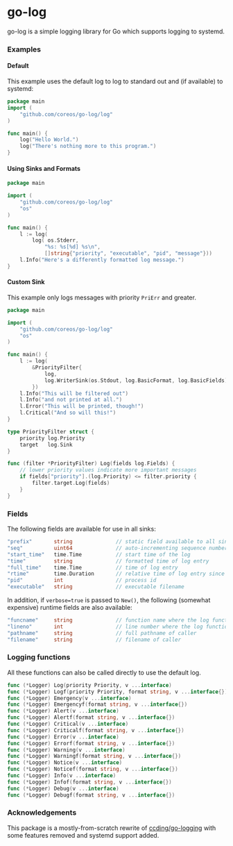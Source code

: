go-log
==========

go-log is a simple logging library for Go which supports logging to
systemd.

### Examples
#### Default
This example uses the default log to log to standard out and (if available) to systemd:
```go
package main
import (
	"github.com/coreos/go-log/log"
)

func main() {
	log("Hello World.")
	log("There's nothing more to this program.")
}
```

#### Using Sinks and Formats
```go
package main

import (
	"github.com/coreos/go-log/log"
	"os"
)

func main() {
	l := log(
		log( os.Stderr,
			"%s: %s[%d] %s\n",
			[]string{"priority", "executable", "pid", "message"}))
	l.Info("Here's a differently formatted log message.")
}
```

#### Custom Sink
This example only logs messages with priority `PriErr` and greater.
```go
package main

import (
	"github.com/coreos/go-log/log"
	"os"
)

func main() {
	l := log(
		&PriorityFilter{
			log,
			log.WriterSink(os.Stdout, log.BasicFormat, log.BasicFields),
		})
	l.Info("This will be filtered out")
	l.Info("and not printed at all.")
	l.Error("This will be printed, though!")
	l.Critical("And so will this!")
}

type PriorityFilter struct {
	priority log.Priority
	target   log.Sink
}

func (filter *PriorityFilter) Log(fields log.Fields) {
	// lower priority values indicate more important messages
	if fields["priority"].(log.Priority) <= filter.priority {
		filter.target.Log(fields)
	}
}
```

### Fields
The following fields are available for use in all sinks:
```go
"prefix"       string              // static field available to all sinks
"seq"          uint64              // auto-incrementing sequence number
"start_time"   time.Time           // start time of the log
"time"         string              // formatted time of log entry
"full_time"    time.Time           // time of log entry
"rtime"        time.Duration       // relative time of log entry since started
"pid"          int                 // process id
"executable"   string              // executable filename
```
In addition, if `verbose=true` is passed to `New()`, the following (somewhat expensive) runtime fields are also available:
```go
"funcname"     string              // function name where the log function was called
"lineno"       int                 // line number where the log function was called
"pathname"     string              // full pathname of caller
"filename"     string              // filename of caller
```

### Logging functions
All these functions can also be called directly to use the default log.
```go
func (*Logger) Log(priority Priority, v ...interface)
func (*Logger) Logf(priority Priority, format string, v ...interface{})
func (*Logger) Emergency(v ...interface)
func (*Logger) Emergencyf(format string, v ...interface{})
func (*Logger) Alert(v ...interface)
func (*Logger) Alertf(format string, v ...interface{})
func (*Logger) Critical(v ...interface)
func (*Logger) Criticalf(format string, v ...interface{})
func (*Logger) Error(v ...interface)
func (*Logger) Errorf(format string, v ...interface{})
func (*Logger) Warning(v ...interface)
func (*Logger) Warningf(format string, v ...interface{})
func (*Logger) Notice(v ...interface)
func (*Logger) Noticef(format string, v ...interface{})
func (*Logger) Info(v ...interface)
func (*Logger) Infof(format string, v ...interface{})
func (*Logger) Debug(v ...interface)
func (*Logger) Debugf(format string, v ...interface{})
```

### Acknowledgements
This package is a mostly-from-scratch rewrite of
[ccding/go-logging](https://github.com/ccding/go-logging) with some features
removed and systemd support added. 

